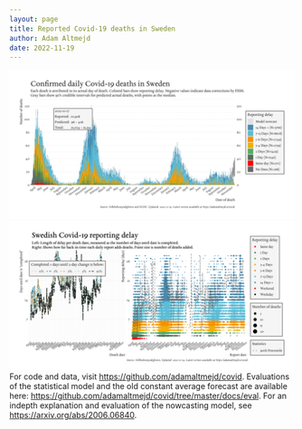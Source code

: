 ```yaml
---
layout: page
title: Reported Covid-19 deaths in Sweden
author: Adam Altmejd
date: 2022-11-19
---
```


![Graph of Swedish Covid-19 deaths with reporting delay.](deaths_lag_sweden_2022-11-19.png "Swedish Covid-19 deaths.")
![Graph of Swedish Covid-19 reporting delay in daily deaths.](lag_trend_sweden_2022-11-19.png "Trend in Swedish Covid-19 mortality reporting delay.")
For code and data, visit <https://github.com/adamaltmejd/covid>.
Evaluations of the statistical model and the old constant average forecast are available here: <https://github.com/adamaltmejd/covid/tree/master/docs/eval>.
For an indepth explanation and evaluation of the nowcasting model, see <https://arxiv.org/abs/2006.06840>.
